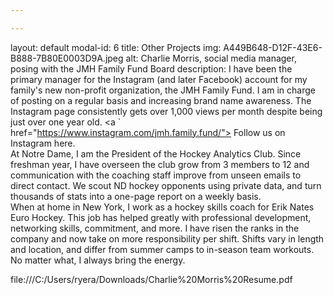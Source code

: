 ```yaml
---

---
```


layout: default
modal-id: 6
title: Other Projects
img: A449B648-D12F-43E6-B888-7B80E0003D9A.jpeg
alt: Charlie Morris, social media manager, posing with the JMH Family Fund Board
description: I have been the primary manager for the Instagram (and later Facebook) account for my family's new non-profit
  organization, the JMH Family Fund. I am in charge of posting on a regular basis and increasing brand name awareness. The
  Instagram page consistently gets over 1,000 views per month despite being just over one year old. <a `              href="https://www.instagram.com/jmh.family.fund/"> Follow us on Instagram here.</a>
  <br>
  At Notre Dame, I am the President of the Hockey Analytics Club. Since freshman year, I have overseen the club grow from 3 members to 12
  and communication with the coaching staff improve from unseen emails to direct contact. We scout ND hockey opponents using private data,
  and turn thousands of stats into a one-page report on a weekly basis. 
  <br>
  When at home in New York, I work as a hockey skills coach for Erik Nates Euro Hockey. This job has helped greatly with professional
  development, networking skills, commitment, and more. I have risen the ranks in the company and now take on more responsibility per
  shift. Shifts vary in length and location, and differ from summer camps to in-season team workouts. No matter what, I always
  bring the energy.


file:///C:/Users/ryera/Downloads/Charlie%20Morris%20Resume.pdf
